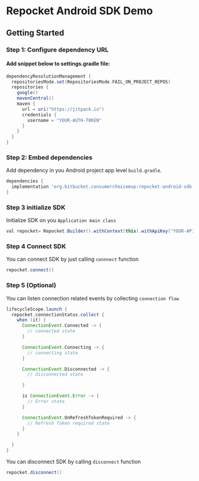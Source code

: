 # Repocket Android SDK Demo


## Getting Started

### Step 1: Configure dependency URL
#### Add snippet below to settings.gradle file:

```groovy
dependencyResolutionManagement {
  repositoriesMode.set(RepositoriesMode.FAIL_ON_PROJECT_REPOS)
  repositories {
    google()
    mavenCentral()
    maven {
      url = uri("https://jitpack.io")
      credentials {
        username = "YOUR-AUTH-TOKEN"
      }
    }
  }
}
```

### Step 2: Embed dependencies

Add dependency in you Android project app level  `build.gradle`. 

```groovy
dependencies {
  implementation 'org.bitbucket.consumerchoicemvp:repocket-android-sdk:LATEST-VERSION'
}
```

### Step 3 initialize SDK

Initialize SDK on you `Application main class`

```groovy
val repocket= Repocket.Builder().withContext(this).withApiKey("YOUR-API-KEY").build()
```

### Step 4 Connect SDK
You can connect SDK by just calling `connnect` function

```groovy
repocket.connect()
```

### Step 5 (Optional)

You can listen connection related events by collecting `connection flow`

```groovy
lifecycleScope.launch {
  repocket.connectionStatus.collect {
    when (it) {
      ConnectionEvent.Connected -> {
        // connected state
      }

      ConnectionEvent.Connecting -> {
        // connecting state
      }

      ConnectionEvent.Disconnected -> {
        // disconnected state

      }

      is ConnectionEvent.Error -> {
        // Error state
      }

      ConnectionEvent.OnRefreshTokenRequired -> {
        // Refresh Token required state
      }
    }

  }
}

```

You can disconnect SDK by calling `disconnect` function

```groovy
repocket.disconnect()
```


